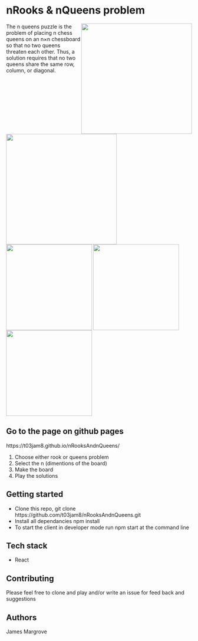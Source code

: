 <h1> nRooks & nQueens problem </h1>
<p>
  <img align = "right" src = "https://s3-eu-west-1.amazonaws.com/james.margrove/generalReadMEpictures/out2.gif" width="300px">
  <img  align = "left" src = "https://thumbs.gfycat.com/ElasticLightheartedFlatfish-size_restricted.gif" width="300px">
</p>


<p> 
The n queens puzzle is the problem of placing n chess queens on an n×n chessboard so that no two queens threaten each other. Thus, a solution requires that no two queens share the same row, column, or diagonal. </p>

<p>
  <img src = "https://s3-eu-west-1.amazonaws.com/james.margrove/generalReadMEpictures/nqueens1.png" height = "233px" align = "left">
  <img src = "https://s3-eu-west-1.amazonaws.com/james.margrove/generalReadMEpictures/nqueens3.png" height = "233px" align = "center">
   <img src = "https://s3-eu-west-1.amazonaws.com/james.margrove/generalReadMEpictures/nqueens4.png" height = "233px" align = "center">
</p>

<h2> Go to the page on github pages</h2>
https://t03jam8.github.io/nRooksAndnQueens/
<ol>
 <li>Choose either rook or queens problem</li>
  <li>Select the n (dimentions of the board)</li>
  <li>Make the board </li>
  <li>Play the solutions </li>
</ol>


<h2> Getting started </h2> 
 <ul>
  <li>Clone this repo, git clone https://github.com/t03jam8/nRooksAndnQueens.git</li>
  <li>Install all dependancies npm install</li>
  <li>To start the client in developer mode run npm start at the command line </li>
 </ul>

<h2> Tech stack </h2>
<ul>
 <li>React</li>
</ul>

<h2> Contributing</h2>
<p>Please feel free to clone and play and/or write an issue for feed back and suggestions</p>

<h2>Authors</h2>
<p>James Margrove </p>
